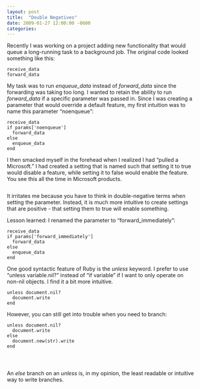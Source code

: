 ```yaml
---
layout: post
title:  "Double Negatives"
date: 2009-01-27 12:00:00 -0600
categories: 
---
```


Recently I was working on a project adding new functionality that would queue a long-running task to a background job. The original code looked something like this:

<pre><code>receive_data
forward_data
</code></pre>


My task was to run <em>enqueue_data</em> instead of <em>forward_data</em> since the forwarding was taking too long. I wanted to retain the ability to run <em>forward_data</em> if a specific parameter was passed in.  Since I was creating a parameter that would override a default feature, my first intuition was to name this parameter &#8220;noenqueue&#8221;:

<pre><code>receive_data
if params['noenqueue']
  forward_data
else
  enqueue_data
end
</code></pre>


I then smacked myself in the forehead when I realized I had &#8220;pulled a Microsoft.&#8221;  I had created a setting that is named such that setting it to true would disable a feature, while setting it to false would enable the feature.  You see this all the time in Microsoft products.

<img src="http://img.skitch.com/20090128-1xk7jkp9sw8fu1jnkgtjet1mja.jpg" alt="" />

It irritates me because you have to think in double-negative terms when setting the parameter.  Instead, it is much more intuitive to create settings that are positive - that setting them to true will enable something.

Lesson learned: I renamed the parameter to &#8220;forward_immediately&#8221;:

<pre><code>receive_data
if params['forward_immediately']
  forward_data
else
  enqueue_data
end
</code></pre>


One good syntactic feature of Ruby is the <em>unless</em> keyword. I prefer to use &#8220;unless variable.nil?&#8221; instead of &#8220;if variable&#8221; if I want to only operate on non-nil objects.  I find it a bit more intuitive.

<pre><code>unless document.nil?
  document.write
end</code></pre>


However, you can still get into trouble when you need to branch:

<pre><code>unless document.nil?
  document.write
else
  document.new(str).write
end</pre>


</code>

An <em>else</em> branch on an <em>unless</em> is, in my opinion, the least readable or intuitive way to write branches.
